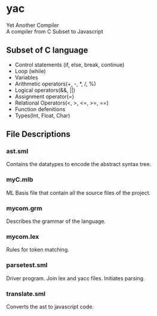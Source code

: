 # yac
Yet Another Compiler  
A compiler from C Subset to Javascript

## Subset of C language
- Control statements (if, else, break, continue)
- Loop (while)
- Variables 
- Arithmetic operators(\+, \-, \*, \/, %)
- Logical operators(&&, ||)
- Assignment operator(=)
- Relational Operators(<, >, <=, >=, ==)
- Function defenitions
- Types(Int, Float, Char) 

## File Descriptions

### ast.sml
Contains the datatypes to encode the abstract syntax tree.

### myC.mlb
ML Basis file that contain all the source files of the project.

### mycom.grm
Describes the grammar of the language.

### mycom.lex
Rules for token matching.

### parsetest.sml
Driver program. Join lex and yacc files. Initiates parsing.

### translate.sml
Converts the ast to javascript code.

